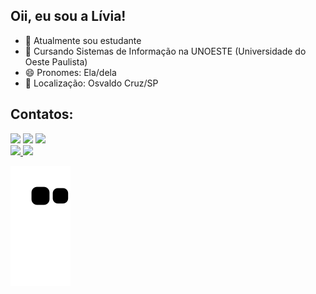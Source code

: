 ## Oii, eu sou a Lívia!

- 🔭 Atualmente sou estudante
- 🌱 Cursando Sistemas de Informação na UNOESTE (Universidade do Oeste Paulista)
- 😄 Pronomes: Ela/dela
- 📍  Localização: Osvaldo Cruz/SP

## Contatos:

<div>
<a href="https://www.instagram.com/liviagomes30/" target="_blank"><img src="https://img.shields.io/badge/-Instagram-%23E4405F?style=for-the-badge&logo=instagram&logoColor=white" target="_blank"></a>
<a href = "mailto:liviagomes30@gmail.com"><img src="https://img.shields.io/badge/Gmail-D14836?style=for-the-badge&logo=gmail&logoColor=white" target="_blank"></a>
<a href="https://www.linkedin.com/in/liviagomesdesouza/" target="_blank"><img src="https://img.shields.io/badge/-LinkedIn-%230077B5?style=for-the-badge&logo=linkedin&logoColor=white" target="_blank"></a>   
</div>

<div>
<a href="https://github.com/liviagomes30">
<img height="180em" src="https://github-readme-stats.vercel.app/api/top-langs/?username=liviagomes30&layout=compact&langs_count=7&theme=dracula"/>
<img height="180em" src="https://github-readme-stats.vercel.app/api?username=liviagomes30&show_icons=true&theme=dracula&include_all_commits=true&count_private=true"/>
</div>

![Snake animation](https://github.com/liviagomes30/liviagomes30/blob/output/github-contribution-grid-snake.svg)

